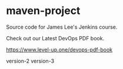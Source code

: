 # maven-project
Source code for James Lee's Jenkins course.

Check out our Latest DevOps PDF book.

https://www.level-up.one/devops-pdf-book

version-2
version-3
